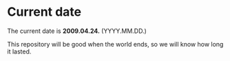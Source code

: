 # Current date

The current date is **2009.04.24.** (YYYY.MM.DD.)

This repository will be good when the world ends, so we will know how long it lasted.